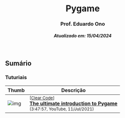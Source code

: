 
<h1 align="center">Pygame</h1>

<h3 align="center">Prof. Eduardo Ono</h3>

<h5 align="center">Atualizado em: 15/04/2024</h5>

&nbsp;

## Sumário

### Tuturiais

| Thumb | Descrição |
| --- | --- |
| ![img](https://img.youtube.com/vi/AY9MnQ4x3zk/default.jpg) | <sup>[[Clear Code]]</sup><br>[__The ultimate introduction to Pygame__](https://www.youtube.com/watch?v=AY9MnQ4x3zk)<br><sub>(3:47:57, YouTube, 11/Jul/2021)</sub> |

&nbsp;

[Clear Code]: https://www.youtube.com/@ClearCode
